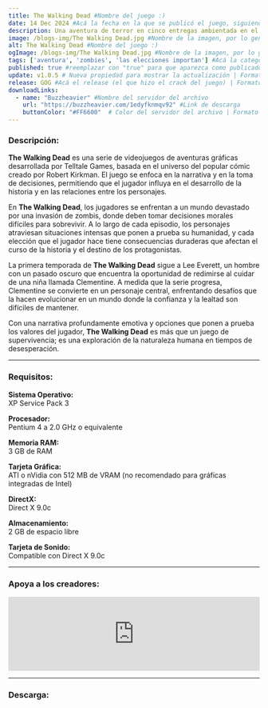 ```yaml
---
title: The Walking Dead #Nombre del juego :)
date: 14 Dec 2024 #Acá la fecha en la que se publicó el juego, siguiendo este formato: Dia "30", Mes "Oct", Año "2024" = como debe quedar: 30 Oct 2024
description: Una aventura de terror en cinco entregas ambientada en el mismo universo que la galardonada serie de cómics de Robert Kirkman. #Acá una mini descripción del juego
image: /blogs-img/The Walking Dead.jpg #Nombre de la imagen, por lo general es exactamente el mismo nombre que el juego excluyendo lo ":" (Dos puntos)
alt: The Walking Dead #Nombre del juego :)
ogImage: /blogs-img/The Walking Dead.jpg #Nombre de la imagen, por lo general es exactamente el mismo nombre que el juego excluyendo lo ":" (Dos puntos)
tags: ['aventura', 'zombies', 'las elecciones importan'] #Acá la categoría o categorías del juego, si es más de una se coloca en este formato: ['categoría1', 'categoría2']
published: true #reemplazar con "true" para que aparezca como publicado
update: v1.0.5 # Nueva propiedad para mostrar la actualización | Formato: v1.0.0
release: GOG #Acá el release (el que hizo el crack del juego) | Formato: Nicolhetti
downloadLinks:
  - name: "Buzzheavier" #Nombre del servidor del archivo
    url: "https://buzzheavier.com/1edyfknmqv92" #Link de descarga
    buttonColor: "#FF6600"  # Color del servidor del archivo | Formato hexadecimal | MediaFire: #0171F0 | Buzzheavier: #FF6600 |
---
```


<!--En VSCode seleccionando una palabra, por ejemplo: "The Walking Dead" y apretando Ctrl+F2 se seleccionan todas las palabras iguales-->

### Descripción:
**The Walking Dead** es una serie de videojuegos de aventuras gráficas desarrollada por Telltale Games, basada en el universo del popular cómic creado por Robert Kirkman. El juego se enfoca en la narrativa y en la toma de decisiones, permitiendo que el jugador influya en el desarrollo de la historia y en las relaciones entre los personajes.

En **The Walking Dead**, los jugadores se enfrentan a un mundo devastado por una invasión de zombis, donde deben tomar decisiones morales difíciles para sobrevivir. A lo largo de cada episodio, los personajes atraviesan situaciones intensas que ponen a prueba su humanidad, y cada elección que el jugador hace tiene consecuencias duraderas que afectan el curso de la historia y el destino de los protagonistas.

La primera temporada de **The Walking Dead** sigue a Lee Everett, un hombre con un pasado oscuro que encuentra la oportunidad de redimirse al cuidar de una niña llamada Clementine. A medida que la serie progresa, Clementine se convierte en un personaje central, enfrentando desafíos que la hacen evolucionar en un mundo donde la confianza y la lealtad son difíciles de mantener.

Con una narrativa profundamente emotiva y opciones que ponen a prueba los valores del jugador, **The Walking Dead** es más que un juego de supervivencia; es una exploración de la naturaleza humana en tiempos de desesperación.
<!--Prompt para Chat-GPT: Hazme una descripción para el juego "The Walking Dead" y cada que menciones "The Walking Dead" ponlo en negrita -->

---

### Requisitos:
**Sistema Operativo:**  
XP Service Pack 3

**Procesador:**  
Pentium 4 a 2.0 GHz o equivalente

**Memoria RAM:**  
3 GB de RAM

**Tarjeta Gráfica:**  
ATI o nVidia con 512 MB de VRAM (no recomendado para gráficas integradas de Intel)

**DirectX:**  
Direct X 9.0c

**Almacenamiento:**  
2 GB de espacio libre

**Tarjeta de Sonido:**  
Compatible con Direct X 9.0c

<!--Si falta o sobra un requisito se quita o se agrega manteniendo el mismo formato-->

---

### Apoya a los creadores:
<iframe src="https://store.steampowered.com/widget/207610/" frameborder="0" style="background-color: transparent; width: 100% !important; aspect-ratio: 646 / 190;"></iframe>

<!--Reemplazar los numeros (AppID) del juego (en este caso 2668510) por el numero (AppID) correspondiente con el juego a publicar-->
<!--El AppID se encuentra en la URL del Juego en Steam-->

---

### Descarga:
